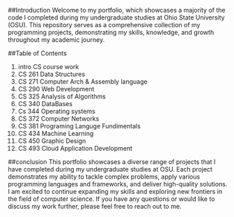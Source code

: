 ##Introduction
Welcome to my portfolio, which showcases a majority of the code I completed during my undergraduate studies at Ohio State University (OSU). This repository serves as a comprehensive collection of my programming projects, demonstrating my skills, knowledge, and growth throughout my academic journey.

##Table of Contents
1. intro CS course work
2. CS 261 Data Structures
3. CS 271 Computer Arch & Assembly language
4. CS 290 Web Development
5. CS 325 Analysis of Algorithms
6. CS 340 DataBases
7. Cs 344 Operating systems
8. CS 372 Computer Networks 
9. CS 381 Programing Languge Fundimentals
10. CS 434 Machine Learning
11. CS 450 Graphic Design
12. CS 493 Cloud Application Development 
   


##conclusion 
This portfolio showcases a diverse range of projects that I have completed during my undergraduate studies at OSU. Each project demonstrates my ability to tackle complex problems, apply various programming languages and frameworks, and deliver high-quality solutions. I am excited to continue expanding my skills and exploring new frontiers in the field of computer science.
If you have any questions or would like to discuss my work further, please feel free to reach out to me.
